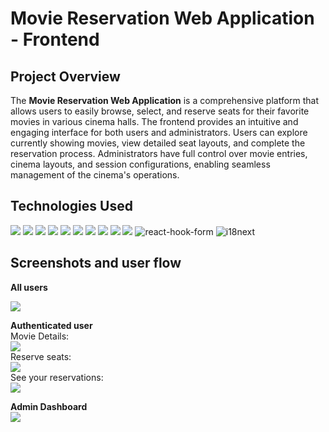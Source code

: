 # Movie Reservation Web Application - Frontend

## Project Overview

The **Movie Reservation Web Application** is a comprehensive platform that allows users to easily browse, select, and reserve seats for their favorite movies in various cinema halls. The frontend provides an intuitive and engaging interface for both users and administrators. Users can explore currently showing movies, view detailed seat layouts, and complete the reservation process. Administrators have full control over movie entries, cinema layouts, and session configurations, enabling seamless management of the cinema's operations.

## Technologies Used

<img src="https://img.shields.io/badge/TypeScript-007ACC?style=for-the-badge&logo=typescript&logoColor=white"/> <img src="https://img.shields.io/badge/React-20232A?style=for-the-badge&logo=react&logoColor=61DAFB" /> <img src="https://img.shields.io/badge/Material%20UI-007FFF?style=for-the-badge&logo=mui&logoColor=white" /> <img src="https://img.shields.io/badge/React_Router-CA4245?style=for-the-badge&logo=react-router&logoColor=white" /> <img src="https://img.shields.io/badge/React_Query-FF4154?style=for-the-badge&logo=ReactQuery&logoColor=white" /> <img src="https://img.shields.io/badge/Webpack-8DD6F9?style=for-the-badge&logo=Webpack&logoColor=white" /> <img src="https://img.shields.io/badge/axios-671ddf?&style=for-the-badge&logo=axios&logoColor=white" /> <img src="https://img.shields.io/badge/storybook-FF4785?style=for-the-badge&logo=storybook&logoColor=white" /> <img src="https://img.shields.io/badge/Tailwind_CSS-38B2AC?style=for-the-badge&logo=tailwind-css&logoColor=white" /> <img src="https://img.shields.io/badge/Amazon_AWS-FF9900?style=for-the-badge&logo=amazonaws&logoColor=white" /> ![react-hook-form](https://img.shields.io/badge/react--hook--form-v7.0.0+-blue?style=for-the-badge&logo=react-hook-form) ![i18next](https://img.shields.io/badge/i18next-v21.0.0+-blue?style=for-the-badge&logo=i18next) 

## Screenshots and user flow

**All users** 

<img src="https://i.postimg.cc/mZ1YNTmh/Screenshot-2024-09-20-at-23-47-33-Cinemas.png" />

**Authenticated user** <br />
Movie Details: <br />
<img src="https://i.postimg.cc/m2Q7J8fs/Screenshot-2024-09-20-at-23-48-11-Cinemas.png" /> <br />
Reserve seats: <br />
<img src="https://i.postimg.cc/9QCyhZCq/Screenshot-2024-09-20-at-23-49-24-Cinemas.png" /> <br />
See your reservations: <br />
<img src="https://i.postimg.cc/3wwpyhy8/Screenshot-2024-09-20-at-23-49-54-Cinemas.png" /> <br />

**Admin Dashboard** <br />
<img src="https://i.postimg.cc/xTSzvMkF/Screenshot-2024-09-20-at-23-50-05-Cinemas.png" /> <br />

